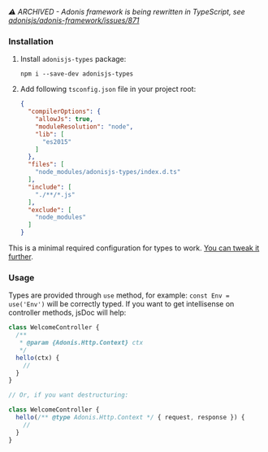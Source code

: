 *⚠ ARCHIVED - Adonis framework is being rewritten in TypeScript, see [adonisjs/adonis-framework/issues/871](https://github.com/adonisjs/adonis-framework/issues/871)*

### Installation
1. Install `adonisjs-types` package:

    `npm i --save-dev adonisjs-types`
2. Add following `tsconfig.json` file in your project root:

    ```json
    {
      "compilerOptions": {
        "allowJs": true,
        "moduleResolution": "node",
        "lib": [
          "es2015"
        ]
      },
      "files": [
        "node_modules/adonisjs-types/index.d.ts"
      ],
      "include": [
        "./**/*.js"
      ],
      "exclude": [
        "node_modules"
      ]
    }
    ```

This is a minimal required configuration for types to work. [You can tweak it further](http://www.typescriptlang.org/docs/handbook/tsconfig-json.html).

### Usage
Types are provided through `use` method, for example: `const Env = use('Env')` will be correctly typed. If you want to get intellisense on controller methods, jsDoc will help:
```js
class WelcomeController {
  /**
   * @param {Adonis.Http.Context} ctx
   */
  hello(ctx) {
    //
  }
}

// Or, if you want destructuring:

class WelcomeController {
  hello(/** @type Adonis.Http.Context */ { request, response }) {
    //
  }
}
```
